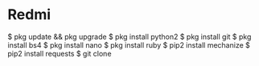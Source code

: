 # Redmi
$ pkg update &amp;&amp; pkg upgrade  $ pkg install python2  $ pkg install git  $ pkg install bs4 $ pkg install nano $ pkg install ruby $ pip2 install mechanize  $ pip2 install requests  $ git clone 

